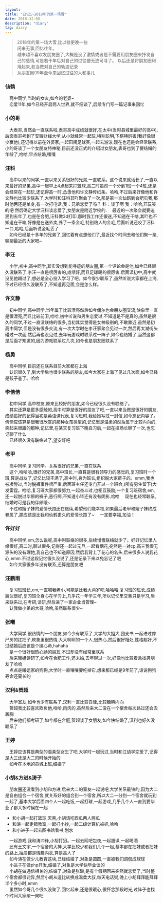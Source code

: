 ```yaml
---
layout: 
title: "日记1-2018年的第一场雪"
date: 2018-12-08 
description: "diary"
tag: diary
---
```


> 2018年的第一场大雪,比以往更晚一些  
闲来无事,回忆往年。  
越来越不喜欢发朋友圈了,大概是没了激情或者是不需要用朋友圈来抒发自己的感情,可是若干年后对自己的过往便无迹可寻了。
以后还是将朋友圈利用起来,权当做对自己的轨迹记录  
从朋友圈09年至今来回忆过往的人和事儿
  
### 仙鹤

&ensp;&ensp;高中同学,当时的女友,如今的老婆~  
&ensp;&ensp;恋爱11年,如今已经开启两人世界,就不细谈了,后续专门写一篇记事来回忆  

### 小的哥

&ensp;&ensp;大表哥,当然会一直联系啦,表哥高中成绩就很好,在太中(当时县城里最好的高中),后面表哥考到了安徽财经大学,从小就经常一起玩,特别聪明,下棋特厉害(我好像很少赢他),还记得以前在外婆家,一起田间足球赛,一起去游泳,现在也还是会经常联系,小的哥谈了一个女朋友特神秘,目前还没正式的介绍过女朋友,表哥也到了要结婚的年龄了,哈哈,早点结婚,嘿嘿  

### 汪科

&ensp;&ensp;高中以来的同学,一直以来关系很好的兄弟,一直联系。这个说来就话长了,一直以来最好的兄弟,高中一起早上4点起来打篮球,高二时虽然一个分到1班一个4班,还是会经常在一起玩,还记得高一时,怂恿他和许文静传纸条。哈哈,不过后来好像他和许文静也比较少联系了,大学时和汪科其吖聚会了一次,那是第一次仙鹤到合肥见我,那时他两还是单身,有一次打电话,我：兄弟恋爱了吗？ 科：谈了啊  我：哈哈,开玩笑的吧 然后确定大学汪科谈恋爱了,女朋友是附近学校的.
&ensp;&ensp;最近的一次聚会就要追溯到去年了,也是在合肥,汪科做3d打印,那时我工作还很迷,不知道在干啥,其吖也不知道在干嘛,好像是在送外卖,养了一条金毛,特别粘人的金毛,后面听说还咬了汪科一口,哈哈,后面听说金毛丢了  
&ensp;&ensp;如今已经是十多年的兄弟了,回忆着有点想他们了,最近找个时间去和他们聚一聚,聊聊最近的大家吧~  

### 李汪

&ensp;&ensp;小学,初中,高中同学,其实没想到能寻迹的朋友圈,第一个评论会是他,如今已经很久没联系了.李汪一直是很厉害的,成绩好,而且足球踢的很厉害,后面读初中,高中就没见他踢过了,想必是全心投入学习了吧。如今很少联系了,虽然听说大家都在上海,不过已经很久没联系了,不知道再见面,会是怎么样。  

### 许文静

&ensp;&ensp;初中同学,高中同学,当年属于比较漂亮然后如今偶尔也会朋友圈交流,映象里一直是很漂亮,而且比较前卫,哈哈,初中听说和男生恋爱过,不知道是不是真的,虽然是很久的同学,不过一直没联络的很多,当初其实觉得是女神级别的,不敢靠近,虽然是初高中同学,但是没有很多交流,有一次大学时在李汪家聚会见过一次,然后再太湖街头碰过一次面,然后再也没见过,去年玩游戏时联系过一阵子,如今也结婚了,当然这都是后面才知道的,因为游戏联系过几次,如今也是朋友圈联系了  

### 杨勇

&ensp;&ensp;高中同学,目前还在联系目前大家都在上海  
&ensp;&ensp;认识很久了,到大学后也很少联系的朋友,如今大家在上海了见过几次面,如今已经是孩子爸了。哈哈  

### 李倩倩

&ensp;&ensp;初中同学,高中校友,原来比较好的朋友,如今已经很久没有联络了。  
&ensp;&ensp;其实还算是蛮多感触的,高中时算是很好的朋友了吧,一直以来当做是很好的朋友,成绩蛮好的记得当初是英语课代表,复习班时,我给她写过一封信,如今忘记内容了。倩倩应该算是很我很欣赏的那种女孩类型的,记忆里是温柔的然后属于比较内向的,笑起来很甜的那种,记忆里,在某天复习班下晚自习后,一起在操场长聊了一次,也忘记聊了什么  
&ensp;&ensp;已经很久没有联络过了,望安好吧  

### 老甲

&ensp;&ensp;高中同学,复习同学。关系很好的兄弟,一直在联系  
&ensp;&ensp;这个,哈哈哈,很好的兄弟,高中班长,一直算是很有领导力的感觉的,复习班时一个班,算是战友了,记忆比较丰满了,高中时,身为班长,组织脱大家裤子的。emm,我也被凌辱过,当时脱裤事件很严重,后面班主任还专门开过一个班会,(所有男生留下)大发雷霆。哈哈,复习班大家都很努力,一起奋斗过,也相互鼓励,一个复习班宿舍,em,还一起脱过毕原的裤子,恶行啊,不知道小毕还有没有阴影,哈哈
&ensp;&ensp;现在也经常联系,结婚时可是我的伴郎哦~  
&ensp;&ensp;不过和嫂子妹的爱情长跑还在继续,希望他们能幸福,如果最后老甲和嫂子妹终成眷属了,那应该是比我和仙鹤更久的爱情长跑了~
&ensp;&ensp;一定要幸福,加油！  

### 许好好

&ensp;&ensp;高中同学,em,怎么说呢,高中时联络的很多,后续慢慢联络就少了。好好记忆里人缘很好,高二时,聊过很多,记得还一起过元旦,一起看烟花,宛然是一对cp,高三我很无源头的没有理她,我自己也不知道原因,然后我背上了花心的名头,后来很多人说我花心,emm.不过这段记忆很久没说了,还是记录下来以免忘记了吧  
&ensp;&ensp;如今大家很多年没有联系,还算是朋友吧  

### 汪鹏雨

&ensp;&ensp;复习班班长,em,一直喊我老小,可能是比我大两岁吧,哈哈哈,复习班的班长,成绩貌似很好,复习班全身心在学习上,几乎花一年学三年,所以记忆里交集只是学习,后来联系过,在考研,读研,然后进了一家企业当管理~  
&ensp;&ensp;认我做小弟的大哥,哈哈,虽然联系很少~  

### 张曦

&ensp;&ensp;大学同学,很热情的一个朋友,如今少有联系了,大学的大姐大,团支书,一起进过停尸房的扛把子,映象里很热情,大大咧咧的一个人,很热心,然后很好相处,性格超好,不过结婚后应该是个操心命,hahaha  
&ensp;&ensp;是一个很好很热心肠的朋友,不过却没有经常里联系  
&ensp;&ensp;后来曦姐读研了,如今在合肥工作,还未婚,去年聊过一次,好像也比较着急找男朋友了哈哈  
&ensp;&ensp;点点是曦姐家的狗狗,大学时一直嚷嚷要吃掉它,想来那已经是9年前了,话说狗狗寿命还蛮长的  

### 汉利&贺超

&ensp;&ensp;大学室友,如今也少有联系了,汉利一直比较自律,比较腼腆内向  
&ensp;&ensp;贺超我比较喜欢欺负他,哈哈,肉肉的,虽然后来大二没在一个宿舍每次路过还会去袭胸  
&ensp;&ensp;后来他们都考研了,如今都在合肥,贺超谈了女朋友,如今快结婚了,汉利也好久没联系了  

### 王婷

&ensp;&ensp;王婷应该算是典型的温柔型女生了吧,大学时一起玩过,当时和江幼学恋爱了,记得是大三还是大二的时候开始的  
&ensp;&ensp;如今在本地的县城上班,结婚了  

### 小胡&方进&涛子

&ensp;&ensp;朋友圈还没看到小胡和方进,后来大二的室友一起说吧,大学关系最铁的,因为大二是自由组合一个宿舍,就关系好的组合到一个宿舍,所以大二一分到一个宿舍就玩到一起了,基本大学后面四个人一起吃饭,一起打球,一起游戏,几乎几个人一直到要毕业了都大多时候在一起  

- 和小胡一起打篮球,天黑,小胡请吃西瓜两人两瓜  
- 和涛一起走错教室,一起打小抄,一起二级计算机被抓,哈哈  
- 和小进子一起去图书馆看书,划水  

&ensp;&ensp;一起游戏,我和涛冲锋,小胡打狙。一起去网吧包夜,一起翘课,一起喝酒  
&ensp;&ensp;还有王文宇,一个宿舍的大神,大学比较少和我们几个一起,基本都在把妹或者把妹的路上,抽屉都是情趣内衣,算是高人了  
&ensp;&ensp;如今涛在做少儿教育这块,已经结婚了,对象是圆圆,一直被我们调侃成球球  
&ensp;&ensp;小进子在做php开发,结婚了,对象是大学快毕业谈的  
&ensp;&ensp;小胡在做通信相关的,结婚了,对象是张璐,是有个假期回来突然就恋爱了,当时整个宿舍都很诧异,然后小胡从逗比转换成温柔大叔,每天电话粥,晚上小胡拜拜能拜拜半个多小时,emm  
&ensp;&ensp;虽然如今哥几个很久没聚了,回忆起来,还是很暖心,很怀念那段时光,过阵子也找个时间大家聚一聚吧  